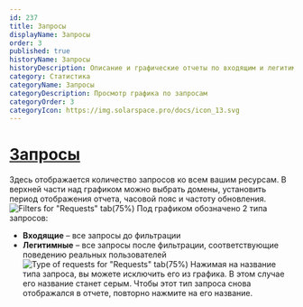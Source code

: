 ```yaml
---
id: 237
title: Запросы
displayName: Запросы
order: 3
published: true
historyName: Запросы
historyDescription: Описание и графические отчеты по входящим и легитимным запросам, отправленным к защищаемым ресурсам
category: Статистика
categoryName: Запросы
categoryDescription: Просмотр графика по запросам
categoryOrder: 3
categoryIcon: https://img.solarspace.pro/docs/icon_13.svg
---
```


# [Запросы](requests)

Здесь отображается количество запросов ко всем вашим ресурсам. В верхней части над графиком можно выбрать домены, установить период отображения отчета, часовой пояс и частоту обновления.
![Filters for "Requests" tab(75%)](https://img.solarspace.pro/docs/statistics-requests.jpg "Фильтры для вкладки 'Запросы'")
Под графиком обозначено 2 типа запросов:
- **Входящие** – все запросы до фильтрации </br>
- **Легитимные** – все запросы после фильтрации, соответствующие поведению реальных пользователей
![Type of requests for "Requests" tab(75%)](https://img.solarspace.pro/docs/statistics-requests-2.jpg "Типы запросов для вкладки 'Запросы'")
Нажимая на название типа запроса, вы можете исключить его из графика. В этом случае его название станет серым. Чтобы этот тип запроса снова отображался в отчете, повторно нажмите на его название.